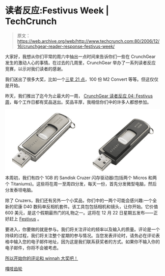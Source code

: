 # 读者反应:Festivus Week | TechCrunch

> 原文：<https://web.archive.org/web/http://www.techcrunch.com:80/2006/12/16/crunchgear-reader-response-festivus-week/>

大家好，我想从你们平常的周六中抽出一点时间来告诉你们一些在 CrunchGear 发生的激动人心的事情。在过去的几周里，CrunchGear 举办了一系列读者反应竞赛，以示对我们读者的感谢。

我们送出了很多大奖，比如一个[三星 21 点](https://web.archive.org/web/20150924191313/http://crunchgear.com/2006/11/30/samsung-blackjack-q-who/)，100 份 M2 Convert 等等。但这仅仅是开始。

昨天，我们推出了迄今为止最大的一周， [CrunchGear 读者反应 04: Festivus 周](https://web.archive.org/web/20150924191313/http://crunchgear.com/2006/12/15/reader-response-festivus-week/)，每个工作日都有奖品送出。奖品丰厚，我相信你们中的许多人都想参加。

![](img/e419bd13a22329953770889a74b39534.png)
本周初，我们有四个 1GB 的 Sandisk Cruzer 闪存驱动器(包括两个 Micros 和两个 Titaniums)。这些将在周一至周四分发，每天一份，首先分发微型电脑，然后分发泰坦电脑。

除了 Cruzers，我们还有另外一个小奖品，你们中的一两个可能会感兴趣:一个全新的尼康 D40 数码单反相机套件。该工具包包括相机和镜头，让你开始。它价值 600 美元，是这个假期最热门的礼物之一。这将在 12 月 22 日星期五发布——正好赶上 [Festivus](https://web.archive.org/web/20150924191313/http://en.wikipedia.org/wiki/Festivus) 。


要进入，你要做的就是参与。我们将关注评论的频率以及输入的质量。评论是一个持续的过程，我们将关注整个星期的参与情况。当您发表评论时，请务必在评论表格中输入您的电子邮件地址，因为这是我们联系获奖者的方式。如果你不输入你的电子邮件，你将不会被考虑。

[所以开始你的评论和 winnah 大奖吧！](https://web.archive.org/web/20150924191313/http://www.crunchgear.com/)

[嘎吱齿轮](https://web.archive.org/web/20150924191313/http://www.crunchgear.com/)